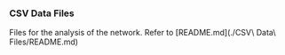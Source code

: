 ### CSV Data Files
Files for the analysis of the network. Refer to [README.md](./CSV\ Data\ Files/README.md)
